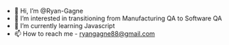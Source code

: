 - 👋 Hi, I’m @Ryan-Gagne
- 👀 I’m interested in transitioning from Manufacturing QA to Software QA
- 🌱 I’m currently learning Javascript
- 📫 How to reach me - ryangagne88@gmail.com

<!---
Ryan-Gagne/Ryan-Gagne is a ✨ special ✨ repository because its `README.md` (this file) appears on your GitHub profile.
You can click the Preview link to take a look at your changes.
--->
